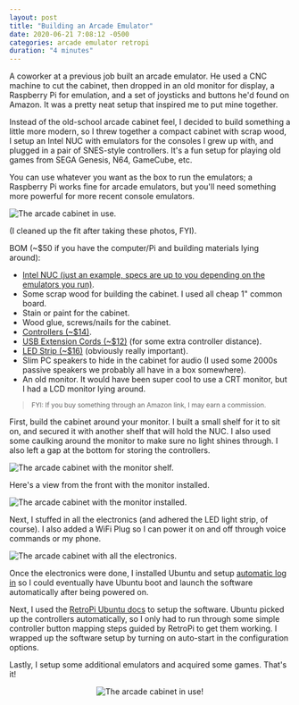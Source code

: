 ```yaml
---
layout: post
title: "Building an Arcade Emulator"
date: 2020-06-21 7:08:12 -0500
categories: arcade emulator retropi
duration: "4 minutes"
---
```


A coworker at a previous job built an arcade emulator. He used a CNC machine to cut the cabinet, then dropped in an old monitor for display, a Raspberry Pi for emulation, and a set of joysticks and buttons he'd found on Amazon. It was a pretty neat setup that inspired me to put mine together.

Instead of the old-school arcade cabinet feel, I decided to build something a little more modern, so I threw together a compact cabinet with scrap wood, I setup an Intel NUC with emulators for the consoles I grew up with, and plugged in a pair of SNES-style controllers. It's a fun setup for playing old games from SEGA Genesis, N64, GameCube, etc.

You can use whatever you want as the box to run the emulators; a Raspberry Pi works fine for arcade emulators, but you'll need something more powerful for more recent console emulators.

![The arcade cabinet in use.](/assets/images/posts/arcade-cabinet.jpg)

(I cleaned up the fit after taking these photos, FYI).

BOM (~\$50 if you have the computer/Pi and building materials lying around):

- <a href="https://amzn.to/310QX9e" target="_blank">Intel NUC (just an example, specs are up to you depending on the emulators you run)</a>.
- Some scrap wood for building the cabinet. I used all cheap 1" common board.
- Stain or paint for the cabinet.
- Wood glue, screws/nails for the cabinet.
- <a href="https://amzn.to/3dppOiG" target="_blank">Controllers (~\$14)</a>.
- <a href="https://amzn.to/2YThenj" target="_blank">USB Extension Cords (~\$12)</a> (for some extra controller distance).
- <a href="https://amzn.to/3fLkjwt" target="_blank">LED Strip (~\$16)</a> (obviously really important).
- Slim PC speakers to hide in the cabinet for audio (I used some 2000s passive speakers we probably all have in a box somewhere).
- An old monitor. It would have been super cool to use a CRT monitor, but I had a LCD monitor lying around.

> <small>FYI: If you buy something through an Amazon link, I may earn a commission.</small>

First, build the cabinet around your monitor. I built a small shelf for it to sit on, and secured it with another shelf that will hold the NUC. I also used some caulking around the monitor to make sure no light shines through. I also left a gap at the bottom for storing the controllers.

![The arcade cabinet with the monitor shelf.](/assets/images/posts/arcade-cabinet-shelf.jpg)

Here's a view from the front with the monitor installed.

![The arcade cabinet with the monitor installed.](/assets/images/posts/arcade-cabinet-front.jpg)

Next, I stuffed in all the electronics (and adhered the LED light strip, of course). I also added a WiFi Plug so I can power it on and off through voice commands or my phone.

![The arcade cabinet with all the electronics.](/assets/images/posts/arcade-cabinet-stuffed.jpg)

Once the electronics were done, I installed Ubuntu and setup [automatic log in](https://www.maketecheasier.com/enable-automatic-login-in-ubuntu/) so I could eventually have Ubuntu boot and launch the software automatically after being powered on.

Next, I used the [RetroPi Ubuntu docs](https://retropie.org.uk/docs/Debian/) to setup the software. Ubuntu picked up the controllers automatically, so I only had to run through some simple controller button mapping steps guided by RetroPi to get them working. I wrapped up the software setup by turning on auto-start in the configuration options.

Lastly, I setup some additional emulators and acquired some games. That's it!

<div style="text-align: center">
    <img alt="The arcade cabinet in use!" src="/assets/images/posts/arcade-cabinet-animated.gif" />
</div>
